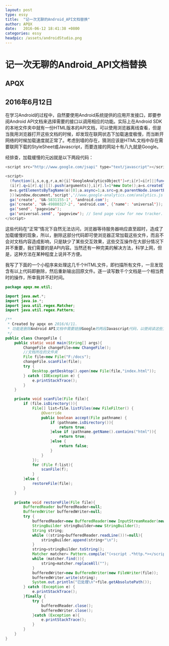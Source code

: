```yaml
---
layout: post
type: essy
title:  "记一次无聊的Android_API文档替换"
author: APQX
date:   2016-06-12 18:41:38 +0800
categories: essy
headpic: /assets/androidStudio.png
---
```


# 记一次无聊的Android_API文档替换

## APQX

## 2016年6月12日

在学习Android的过程中，自然要使用Android系统提供的应用开发接口，即要参阅Android API文档来选择需要的接口以调用相应的功能。实际上在Android SDK的本地文件夹中就有一份HTML版本的API文档，可以使用浏览器离线查看，但是当我用浏览器打开这些文档的时候，却发现在联网状态下加载速度极慢，而当断开网络的时候加载速度就正常了。考虑到墙的存在，猜测应该是HTML文档中存在需要联网下载的StyleSheet或Javascript，而要连接的网站十有八九就是Google。

经排查，加载缓慢的元凶就是以下两段代码：

```java
<script src="http://www.google.com/jsapi" type="text/javascript"></script>

<script>
  (function(i,s,o,g,r,a,m){i['GoogleAnalyticsObject']=r;i[r]=i[r]||function(){
  (i[r].q=i[r].q||[]).push(arguments)},i[r].l=1*new Date();a=s.createElement(o),
  m=s.getElementsByTagName(o)[0];a.async=1;a.src=g;m.parentNode.insertBefore(a,m)
  })(window,document,'script','//www.google-analytics.com/analytics.js','ga');
  ga('create', 'UA-5831155-1', 'android.com');
  ga('create', 'UA-49880327-2', 'android.com', {'name': 'universal'});  // New tracker);
  ga('send', 'pageview');
  ga('universal.send', 'pageview'); // Send page view for new tracker.
</script>
```

这些代码在“正常”情况下自然无法访问，浏览器等待服务器响应直至超时，造成了加载缓慢的现象，所以，删除这部分代码即可使浏览器正常加载这些文件，而且不会对文档内容造成影响，只是缺少了某些交互效果，这些交互操作在大部分情况下并不重要，我们需要的是API内容。当然还有一种完美的解决方法，科学上网，但是，这种方法在某种程度上说并不方便。

我写了下面的一个小程序来处理这几千个HTML文件，即扫描所有文件，一旦发现含有以上代码即删除，然后重新输出回原文件。逐一读写数千个文档是一个相当费时的操作，所幸我并不赶时间。

```java
package apqx.me.util;

import java.awt.*;
import java.io.*;
import java.util.regex.Matcher;
import java.util.regex.Pattern;

/**
 * Created by apqx on 2016/6/11.
 * 功能是删除Android API文档中需要链接Google的两段Javascript代码，以使阅读这些文档时更流畅，就像在断网情况下一样
 */
public class ChangeFile {
    public static void main(String[] args){
        ChangeFile changeFile=new ChangeFile();
        //文档所在的文件夹
        File file=new File("F:/docs");
        changeFile.scanFile(file);
        try {
            Desktop.getDesktop().open(new File(file,"index.html"));
        } catch (IOException e) {
            e.printStackTrace();
        }
    }

    private void scanFile(File file){
        if (file.isDirectory()){
            File[] list=file.listFiles(new FileFilter() {
                @Override
                public boolean accept(File pathname) {
                    if (pathname.isDirectory()){
                        return true;
                    }else if (pathname.getName().contains("html")){
                        return true;
                    }else {
                        return false;
                    }
                }
            });
            for (File f:list){
                scanFile(f);
            }
        }else {
            restoreFile(file);
        }
    }
    
    private void restoreFile(File file){
        BufferedReader bufferedReader=null;
        BufferedWriter bufferedWriter=null;
        try {
            bufferedReader=new BufferedReader(new InputStreamReader(new FileInputStream(file)));
            StringBuilder stringBuilder=new StringBuilder();
            String string;
            while ((string=bufferedReader.readLine())!=null){
                stringBuilder.append(string+"\n");
            }
            string=stringBuilder.toString();
            Matcher matcher= Pattern.compile("(<script .*http.*></script>)|((?s)<script>\n.*tracker\\.\n</script>)").matcher(string);
            while (matcher.find()){
                string=matcher.replaceAll("");
            }
            bufferedWriter=new BufferedWriter(new FileWriter(file));
            bufferedWriter.write(string);
            System.out.println("已处理\n"+file.getAbsolutePath());
        } catch (Exception e) {
            e.printStackTrace();
        }finally {
            try {
                bufferedReader.close();
                bufferedWriter.close();
            }catch (Exception e){
                e.printStackTrace();
            }
        }
    }
}
```